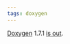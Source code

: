 ```yaml
---
tags: doxygen
---
```


[Doxygen](/wiki/Doxygen) 1.7.1 [is out](http://www.stack.nl/~dimitri/doxygen/changelog.html).
